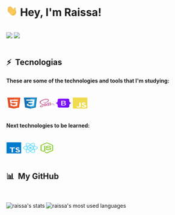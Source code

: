 <h1 align="left"><img src="https://github.com/Liliane-Zechel/kaueMarques/raw/master/hi.gif" width="30px"> Hey, I'm Raissa!</h1>

<br>

<div style="display: center" width="100%">
  <a href = "mailto:ra.sanf@gmail.com"><img src="https://img.shields.io/badge/-ra.sanf@gmail.com-de4032?style=for-the-badge&logo=gmail&logoColor=white" target="_blank"></a>
  <a href="https://www.linkedin.com/in/rasanf/" target="_blank"><img src="https://img.shields.io/badge/-Raissa Ishida Sanfelice-%230077B5?style=for-the-badge&logo=linkedin&logoColor=white" target="_blank"></a>
</div>

<br>

## ⚡ &nbsp;Tecnologias

<h4>These are some of the technologies and tools that I'm studying:</h4>
<div style="display: inline_block"><br>
  <img align="center" alt="Raissa-HTML" height="30" width="40" src="https://raw.githubusercontent.com/devicons/devicon/master/icons/html5/html5-original.svg">
  <img align="center" alt="Raissa-CSS" height="30" width="40" src="https://raw.githubusercontent.com/devicons/devicon/master/icons/css3/css3-original.svg">
  <img align="center" alt="Raissa-Sass" height="30" width="40" src="https://github.com/devicons/devicon/blob/master/icons/sass/sass-original.svg">
  <img align="center" alt="Raissa-Bootstrap" height="30" width="40" src="https://github.com/devicons/devicon/blob/master/icons/bootstrap/bootstrap-original.svg">
  <img align="center" alt="Raissa-Js" height="30" width="40" src="https://raw.githubusercontent.com/devicons/devicon/master/icons/javascript/javascript-plain.svg">
</div>

<br>

<h4>Next technologies to be learned:</h4>
<div style="display: inline_block"><br>
  <img align="center" alt="Raissa-TypeScript" height="30" width="40" src="https://github.com/devicons/devicon/blob/master/icons/typescript/typescript-original.svg">
  <img align="center" alt="Raissa-React" height="30" width="40" src="https://raw.githubusercontent.com/devicons/devicon/1119b9f84c0290e0f0b38982099a2bd027a48bf1/icons/react/react-original.svg">
  <img align="center" alt="Raissa-NodeJS" height="30" width="40" src="https://raw.githubusercontent.com/devicons/devicon/1119b9f84c0290e0f0b38982099a2bd027a48bf1/icons/nodejs/nodejs-original.svg">
</div>

<br>

## 📊 &nbsp;My GitHub
<br>

<p align="left">
<img width="470em" height="200em" src="https://github-readme-stats.vercel.app/api?username=rasanf&show_icons=true&theme=tokyonight&count_private=true&include_all_commits=true" alt="raissa's stats"/>
<img width="390em" height="200em" src="https://github-readme-stats.vercel.app/api/top-langs/?username=rasanf&layout=compact&theme=tokyonight&langs_count=6" alt="raissa's most used languages"/>
</p>

<br>






<!--
**rasanf/rasanf** is a ✨ _special_ ✨ repository because its `README.md` (this file) appears on your GitHub profile.

Here are some ideas to get you started:

- 🔭 I’m currently working on ...
- 🌱 I’m currently learning ...
- 👯 I’m looking to collaborate on ...
- 🤔 I’m looking for help with ...
- 💬 Ask me about ...
- 📫 How to reach me: ...
- 😄 Pronouns: ...
- ⚡ Fun fact: ...
-->
